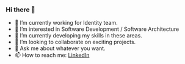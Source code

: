 ### Hi there 👋

- 🔭 I’m currently working for Identity team.
- 👀 I’m interested in Software Development / Software Architecture
- 🌱 I’m currently developing my skills in these areas.
- 💞 I’m looking to collaborate on exciting projects.
- 💬 Ask me about whatever you want.
- 📫 How to reach me: [LinkedIn](https://www.linkedin.com/in/antoniodfg)
